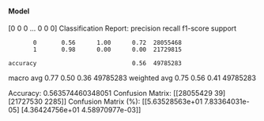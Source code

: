 #### Model
[0 0 0 ... 0 0 0]
Classification Report:
              precision    recall  f1-score   support

           0       0.56      1.00      0.72  28055468
           1       0.98      0.00      0.00  21729815

    accuracy                           0.56  49785283
   macro avg       0.77      0.50      0.36  49785283
weighted avg       0.75      0.56      0.41  49785283

Accuracy: 0.563574460348051
Confusion Matrix:
[[28055429       39]
 [21727530     2285]]
Confusion Matrix (%):
[[5.63528563e+01 7.83364031e-05]
 [4.36424756e+01 4.58970977e-03]]
